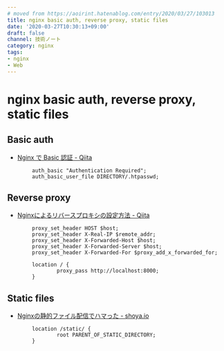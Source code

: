 ```yaml
---
# moved from https://aoirint.hatenablog.com/entry/2020/03/27/103013
title: nginx basic auth, reverse proxy, static files
date: '2020-03-27T10:30:13+09:00'
draft: false
channel: 技術ノート
category: nginx
tags:
- nginx
- Web
---
```

# nginx basic auth, reverse proxy, static files

## Basic auth

- [Nginx で Basic 認証 - Qiita](https://qiita.com/kotarella1110/items/be76b17cdbe61ff7b5ca)

```nginx
        auth_basic "Authentication Required";
        auth_basic_user_file DIRECTORY/.htpasswd;
```

## Reverse proxy

- [Nginxによるリバースプロキシの設定方法 - Qiita](https://qiita.com/schwarz471/items/9b44adfbec006eab60b0)

```nginx
        proxy_set_header HOST $host;
        proxy_set_header X-Real-IP $remote_addr;
        proxy_set_header X-Forwarded-Host $host;
        proxy_set_header X-Forwarded-Server $host;
        proxy_set_header X-Forwarded-For $proxy_add_x_forwarded_for;

        location / {
                proxy_pass http://localhost:8000;
        }
```

## Static files

- [Nginxの静的ファイル配信でハマった - shoya\.io](https://shoya.io/ja/posts/nginx-root/)

```nginx
        location /static/ {
                root PARENT_OF_STATIC_DIRECTORY;
        }
```
